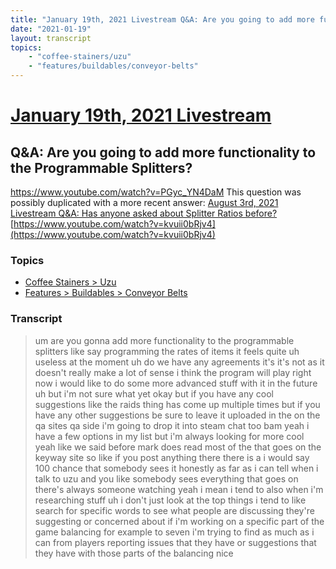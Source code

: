 ```yaml
---
title: "January 19th, 2021 Livestream Q&A: Are you going to add more functionality to the Programmable Splitters?"
date: "2021-01-19"
layout: transcript
topics:
    - "coffee-stainers/uzu"
    - "features/buildables/conveyor-belts"
---
```

# [January 19th, 2021 Livestream](../2021-01-19.md)
## Q&A: Are you going to add more functionality to the Programmable Splitters?
https://www.youtube.com/watch?v=PGyc_YN4DaM
This question was possibly duplicated with a more recent answer: [August 3rd, 2021 Livestream Q&A: Has anyone asked about Splitter Ratios before?](./yt-kvuii0bRjv4.md) [https://www.youtube.com/watch?v=kvuii0bRjv4](https://www.youtube.com/watch?v=kvuii0bRjv4)


### Topics
* [Coffee Stainers > Uzu](../topics/coffee-stainers/uzu.md)
* [Features > Buildables > Conveyor Belts](../topics/features/buildables/conveyor-belts.md)

### Transcript

> um are you gonna add more functionality to the programmable splitters like say programming the rates of items it feels quite uh useless at the moment uh do we have any agreements it's it's not as it doesn't really make a lot of sense i think the program will play right now i would like to do some more advanced stuff with it in the future uh but i'm not sure what yet okay but if you have any cool suggestions like the raids thing has come up multiple times but if you have any other suggestions be sure to leave it uploaded in the on the qa sites qa side i'm going to drop it into steam chat too bam yeah i have a few options in my list but i'm always looking for more cool yeah like we said before mark does read most of the that goes on the keyway site so like if you post anything there there is a i would say 100 chance that somebody sees it honestly as far as i can tell when i talk to uzu and you like somebody sees everything that goes on there's always someone watching yeah i mean i tend to also when i'm researching stuff uh i don't just look at the top things i tend to like search for specific words to see what people are discussing they're suggesting or concerned about if i'm working on a specific part of the game balancing for example to seven i'm trying to find as much as i can from players reporting issues that they have or suggestions that they have with those parts of the balancing nice
